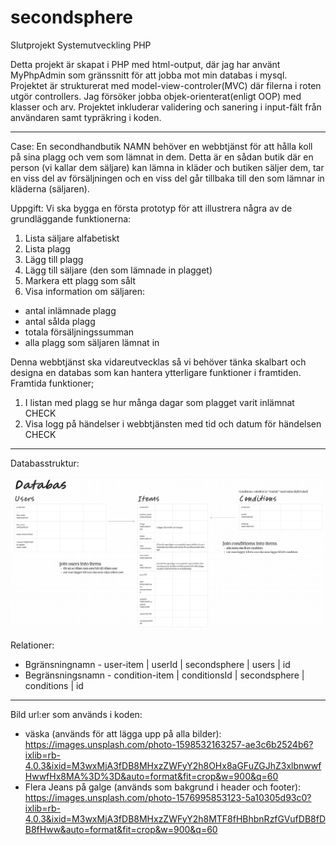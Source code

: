 # secondsphere
Slutprojekt Systemutveckling PHP

Detta projekt är skapat i PHP med html-output, där jag har använt MyPhpAdmin som gränssnitt för att jobba mot min databas i mysql. 
Projektet är strukturerat med model-view-controler(MVC) där filerna i roten utgör controllers. Jag försöker jobba objek-orienterat(enligt OOP) med klasser och arv. Projektet inkluderar validering och sanering i input-fält från användaren samt typräkring i koden. 

----------------------------------------------------------------------

Case:
En secondhandbutik NAMN behöver en webbtjänst för att hålla koll på sina plagg och vem som lämnat in dem. Detta är en sådan butik där en person (vi kallar dem säljare) kan lämna in kläder och butiken säljer dem, tar en viss del av försäljningen och en viss del går tillbaka till den som lämnar in kläderna (säljaren).

Uppgift:
Vi ska bygga en första prototyp för att illustrera några av de grundläggande funktionerna:
1. Lista säljare alfabetiskt 
2. Lista plagg 
3. Lägg till plagg 
4. Lägg till säljare (den som lämnade in plagget) 
5. Markera ett plagg som sålt 
6. Visa information om säljaren:
- antal inlämnade plagg 
- antal sålda plagg 
- totala försäljningssumman 
- alla plagg som säljaren lämnat in 

Denna webbtjänst ska vidareutvecklas så vi behöver tänka skalbart och designa en databas som kan hantera ytterligare funktioner i framtiden.
Framtida funktioner;
1. I listan med plagg se hur många dagar som plagget varit inlämnat CHECK
2. Visa logg på händelser i webbtjänsten med tid och datum för händelsen CHECK

----------------------------------------------------------------------

Databasstruktur:

![Bild på databas-struktur](schema-struktur.png)

Relationer:
- Bgränsningnamn - user-item | userId | secondsphere | users | id
- Begränsningsnamn - condition-item | conditionsId | secondsphere | conditions | id

----------------------------------------------------------------------

Bild url:er som används i koden:
- väska (används för att lägga upp på alla bilder): 
https://images.unsplash.com/photo-1598532163257-ae3c6b2524b6?ixlib=rb-4.0.3&ixid=M3wxMjA3fDB8MHxzZWFyY2h8OHx8aGFuZGJhZ3xlbnwwfHwwfHx8MA%3D%3D&auto=format&fit=crop&w=900&q=60
- Flera Jeans på galge (används som bakgrund i header och footer): 
https://images.unsplash.com/photo-1576995853123-5a10305d93c0?ixlib=rb-4.0.3&ixid=M3wxMjA3fDB8MHxzZWFyY2h8MTF8fHBhbnRzfGVufDB8fDB8fHww&auto=format&fit=crop&w=900&q=60